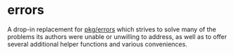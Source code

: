 # errors
A drop-in replacement for [pkg/errors](https://github.com/pkg/errors) which strives
to solve many of the problems its authors were unable or unwilling to address, as
well as to offer several additional helper functions and various conveniences.
